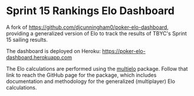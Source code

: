 # Sprint 15 Rankings Elo Dashboard


A fork of https://github.com/djcunningham0/poker-elo-dashboard, providing a generalized version of Elo to track the 
results of TBYC's Sprint 15 sailing results.

The dashboard is deployed on Heroku: https://poker-elo-dashboard.herokuapp.com

The Elo calculations are performed using the [multielo](https://github.com/djcunningham0/multielo)
package. Follow that link to reach the GitHub page for the package, which includes
documentation and methodology for the generalized (multiplayer) Elo calculations.
